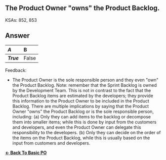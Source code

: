 ## The Product Owner "owns" the Product Backlog.

KSAs: 852, 853

## Answer
| ***A*** | B |
| :--- | :--- |
| ***True*** | False |


Feedback:

- The Product Owner is the sole responsible person and they even "own" the Product Backlog. Note: remember that the Sprint Backlog is owned by the Development Team. This is not in contrast to the fact that the Product Backlog items are estimated by the developers; they provide this information to the Product Owner to be included in the Product Backlog. There are multiple implications by saying that the Product Owner "owns" the Product Backlog or is the sole responsible person, including: (a) Only they can add items to the backlog or decompose them into smaller items; while this is done by input from the customers and developers, and even the Product Owner can delegate this responsibility to the developers. (b) Only they can decide on the order of the items on the Product Backlog, while this is usually based on the input from customers and developers.

[**<- Back To Basic PO**](../../../Basic_PO.md)

